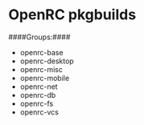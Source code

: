 OpenRC pkgbuilds
=========

####Groups:####

* openrc-base
* openrc-desktop
* openrc-misc
* openrc-mobile
* openrc-net
* openrc-db
* openrc-fs
* openrc-vcs
